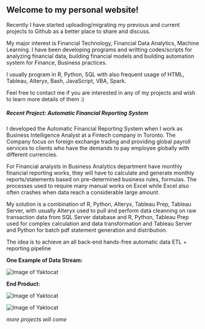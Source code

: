 ## Welcome to my personal website! 

Recently I have started uploading/migrating my previous and current projects to Github as a better place to share and discuss. 

My major interest is Financial Technology, Financial Data Analytics, Machine Learning. I have been developing programs and writting codes/scripts for analyzing financial data, building financial models and building automation system for Finance, Business practices. 

I usually program in R, Python, SQL with also frequent usage of HTML, Tableau, Alteryx, Bash, JavaScript, VBA, Spark.

Feel free to contact me if you are interested in any of my projects and wish to learn more details of them :)  



##### Recent Project: Automatic Financial Reporting System

I developed the Automatic Financial Reporting System when I work as Business Intelligence Analyst at a Fintech company in Toronto. The Company focus on foreign exchange trading and providing global payroll services to clients who have the demands to pay employee globally with different currencies.

For Financial analysts in Business Analytics department have monthly financial reporting works, they will have to calculate and generate monthly reports/statements based on pre-determined business rules, formulas. The processes used to require many manual works on Excel while Excel also often crashes when data reach a considerable large amount.

My solution is a combination of R, Python, Alteryx, Tableau Prep, Tableau Server, with usually Alteryx used to pull and perform data cleanning on raw transaction data from SQL Server database and R, Python, Tableau Prep used for complex calculation and data transformation and Tableau Server and Python for batch pdf statement generation and distribution.

The idea is to achieve an all back-end hands-free automatic data ETL + reporting pipeline

**One Example of Data Stream:**

![Image of Yaktocat](https://monsieurrd.github.io/Prep1.png)


**End Product:**

![Image of Yaktocat](https://monsieurrd.github.io/RS-Cover.jpg)

![Image of Yaktocat](https://monsieurrd.github.io/RS-List.jpg)



_more projects will come_



